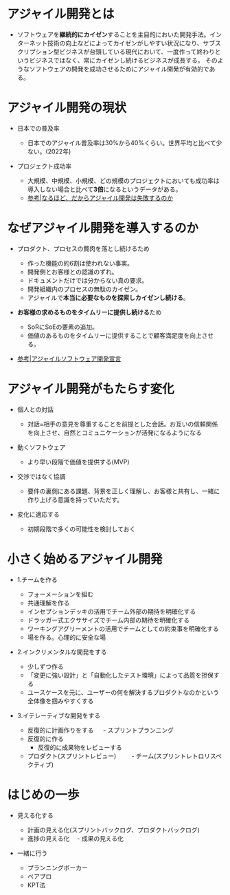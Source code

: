 # アジャイル開発とは

- ソフトウェアを**継続的にカイゼン**することを主目的においた開発手法。インターネット技術の向上などによってカイゼンがしやすい状況になり、サブスクリプション型ビジネスが台頭している現代において、一度作って終わりというビジネスではなく、常にカイゼンし続けるビジネスが成長する。
そのようなソフトウェアの開発を成功させるためにアジャイル開発が有効的である。

# アジャイル開発の現状

- 日本での普及率
  - 日本でのアジャイル普及率は30%から40%くらい。世界平均と比べて少ない。(2022年)

- プロジェクト成功率
  - 大規模、中規模、小規模、どの規模のプロジェクトにおいても成功率は導入しない場合と比べて**3倍**になるというデータがある。
  - [参考|なるほど、だからアジャイル開発は失敗するのか](https://rebuilders.jp/agile-story/#:~:text=%E2%97%8F%E6%97%A5%E6%9C%AC%E3%81%AE%E3%82%A2%E3%82%B8%E3%83%A3%E3%82%A4%E3%83%AB%E6%99%AE%E5%8F%8A%E7%8E%87%E3%81%AF30%EF%BD%9E40%EF%BC%85&text=%E5%AE%9F%E9%9A%9B%E3%80%81%E6%97%A5%E6%9C%AC%E3%81%AF%E4%B8%96%E7%95%8C%E3%81%A7,%E3%81%A8%E3%81%84%E3%81%86%E8%AA%BF%E6%9F%BB%E3%83%87%E3%83%BC%E3%82%BF%E3%82%82%E3%81%82%E3%82%8A%E3%81%BE%E3%81%99%E3%80%82)

# なぜアジャイル開発を導入するのか

- プロダクト、プロセスの贅肉を落とし続けるため
  - 作った機能の約6割は使われない事実。
  - 開発側とお客様との認識のずれ。
  - ドキュメントだけでは分からない真の要求。
  - 開発組織内のプロセスの無駄のカイゼン。
  - アジャイルで**本当に必要なものを探索しカイゼンし続ける**。

- **お客様の求めるものをタイムリーに提供し続ける**ため
  - SoRにSoEの要素の追加。
  - 価値のあるものをタイムリーに提供することで顧客満足度を向上させる。

- [参考|アジャイルソフトウェア開発宣言](https://agilemanifesto.org/iso/ja/manifesto.html)

# アジャイル開発がもたらす変化

- 個人との対話
  - 対話=相手の意見を尊重することを前提とした会話。お互いの信頼関係を向上させ、自然とコミュニケーションが活発になるようになる

- 動くソフトウェア
  - より早い段階で価値を提供する(MVP)

- 交渉ではなく協調
  - 要件の裏側にある課題、背景を正しく理解し、お客様と共有し、一緒に作り上げる意識を持っていただす。

- 変化に適応する
  - 初期段階で多くの可能性を検討しておく

# 小さく始めるアジャイル開発

- 1.チームを作る
  - フォーメーションを組む
  - 共通理解を作る
  - インセプションデッキの活用でチーム外部の期待を明確化する
  - ドラッガー式エクササイズでチーム内部の期待を明確化する
  - ワーキングアグリーメントの活用でチームとしての約束事を明確化する
  - 場を作る。心理的に安全な場

- 2.インクリメンタルな開発をする
  - 少しずつ作る
  - 「変更に強い設計」と「自動化したテスト環境」によって品質を担保する
  - ユースケースを元に、ユーザーの何を解決するプロダクトなのかという全体像を掴みやすくする

- 3.イテレーティブな開発をする
  - 反復的に計画作りをする
　  - スプリントプランニング
  - 反復的に作る
    - 反復的に成果物をレビューする
  - プロダクト(スプリントレビュー)
　　 - チーム(スプリントレトロリスペクティブ)

# はじめの一歩

- 見える化する
  - 計画の見える化(スプリントバックログ、プロダクトバックログ)
  - 進捗の見える化
　- 成果の見える化

- 一緒に行う
  - プランニングポーカー
  - ペアプロ
  - KPT法
